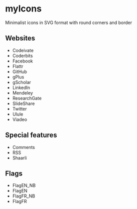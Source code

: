 myIcons
=======

Minimalist icons in SVG format with round corners and border

Websites
---
* Codeivate
* Coderbits
* Facebook
* Flattr
* GitHub
* gPlus
* gScholar
* LinkedIn
* Mendeley
* ResearchGate
* SlideShare
* Twitter
* Ulule
* Viadeo

Special features
---
* Comments
* RSS
* Shaarli

Flags
---
* FlagEN_NB
* FlagEN
* FlagFR_NB
* FlagFR
